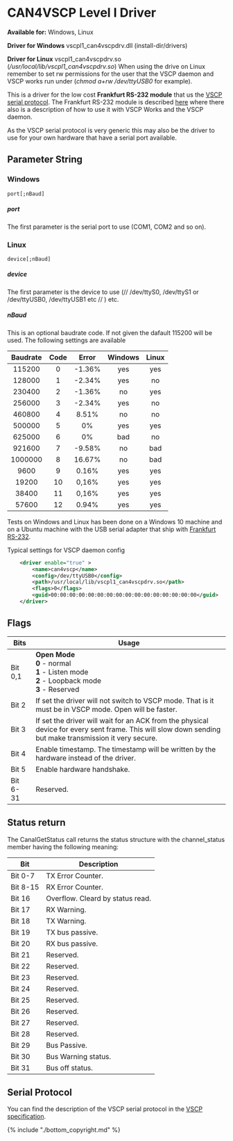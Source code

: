 # CAN4VSCP Level I Driver

**Available for:** Windows, Linux

**Driver for Windows** vscpl1_can4vscpdrv.dll (install-dir/drivers) 

**Driver for Linux** vscpl1_can4vscpdrv.so (*/usr/local/lib/vscpl1_can4vscpdrv.so*) When using the drive on Linux remember to set rw permissions for the user that the VSCP daemon and VSCP works run under (*chmod a+rw /dev/ttyUSB0* for example).

This is a driver for the low cost **Frankfurt RS-232 module** that us the [VSCP serial protocol](https://grodansparadis.gitbooks.io/the-vscp-specification/vscp_over_a_serial_channel_rs-232.html). The Frankfurt RS-232 module is described [here](https://www.grodansparadis.com/can4vscp_rs232/can4vscp_rs232.html) where there also is a description of how to use it with VSCP Works and the VSCP daemon.  

As the VSCP serial protocol is very generic this may also be the driver to use for your own hardware that have a serial port available.

## Parameter String

### Windows

    port[;nBaud]

##### port

The first parameter is the serial port to use (COM1, COM2 and so on). 



### Linux

    device[;nBaud]

##### device

The first parameter is the device to use (// /dev/ttyS0, /dev/ttyS1 or /dev/ttyUSB0, /dev/ttyUSB1 etc // ) etc. 

##### nBaud

This is an optional baudrate code. If not given the dafault 115200 will be used. The following settings are available

 | Baudrate | Code | Error  | Windows | Linux | 
 | :--------: | :----: | :-----:  | :-------: | :-----: | 
 | 115200   | 0    | -1.36% | yes     | yes   | 
 | 128000   | 1    | -2.34% | yes     | no    | 
 | 230400   | 2    | -1.36% | no      | yes   | 
 | 256000   | 3    | -2.34% | yes     | no    | 
 | 460800   | 4    | 8.51%  | no      | no    | 
 | 500000   | 5    | 0%     | yes     | yes   | 
 | 625000   | 6    | 0%     | bad     | no    | 
 | 921600   | 7    | -9.58% | no      | bad   | 
 | 1000000  | 8    | 16.67% | no      | bad   | 
 | 9600     | 9    | 0.16%  | yes     | yes   | 
 | 19200    | 10   | 0,16%  | yes     | yes   | 
 | 38400    | 11   | 0,16%  | yes     | yes   | 
 | 57600    | 12   | 0.94%  | yes     | yes   | 

Tests on Windows and Linux has been done on a Windows 10 machine and on a Ubuntu machine with the USB serial adapter that ship with [Frankfurt RS-232](http://www.grodansparadis.com/frankfurt/rs232/frankfurt-rs232.html).

Typical settings for VSCP daemon config

```xml
    <driver enable="true" >
        <name>can4vscp</name>
        <config>/dev/ttyUSB0</config>
        <path>/usr/local/lib/vscpl1_can4vscpdrv.so</path>
        <flags>0</flags>
        <guid>00:00:00:00:00:00:00:00:00:00:00:00:00:00:00:00</guid>
    </driver>
```


## Flags

 | Bits | Usage | 
 | ----  | ----- | 
 | Bit 0,1  | **Open Mode** <br> **0** - normal <br> **1** - Listen mode <br> **2** - Loopback mode <br> **3** - Reserved | 
 | Bit 2    | If set the driver will not switch to VSCP mode. That is it must be in VSCP mode. Open will be faster. | 
 | Bit 3    | If set the driver will wait for an ACK from the physical device for every sent frame. This will slow down sending but make transmission it very secure. | 
 | Bit 4    | Enable timestamp. The timestamp will be written by the hardware instead of the driver. | 
 | Bit 5    | Enable hardware handshake.  | 
 | Bit 6-31 | Reserved.  | 

## Status return

The CanalGetStatus call returns the status structure with the channel_status member having the following meaning:

 | Bit      | Description                      | 
 | ---      | -----------                      | 
 | Bit 0-7  | TX Error Counter.                | 
 | Bit 8-15 | RX Error Counter.                | 
 | Bit 16   | Overflow. Cleard by status read. | 
 | Bit 17   | RX Warning.                      | 
 | Bit 18   | TX Warning.                      | 
 | Bit 19   | TX bus passive.                  | 
 | Bit 20   | RX bus passive.                  | 
 | Bit 21   | Reserved.                        | 
 | Bit 22   | Reserved.                        | 
 | Bit 23   | Reserved.                        | 
 | Bit 24   | Reserved.                        | 
 | Bit 25   | Reserved.                        | 
 | Bit 26   | Reserved.                        | 
 | Bit 27   | Reserved.                        | 
 | Bit 28   | Reserved.                        | 
 | Bit 29   | Bus Passive.                     | 
 | Bit 30   | Bus Warning status.              | 
 | Bit 31   | Bus off status.                  | 

## Serial Protocol

You can find the description of the VSCP serial protocol in the [VSCP specification](http://www.vscp.org/docs/vscpspec/doku.php?id=physical_level_lower_level_protocols#vscp_over_a_serial_channel_rs-232).

{% include "./bottom_copyright.md" %}
